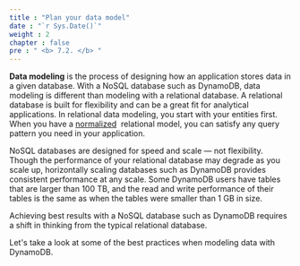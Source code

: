 ```yaml
---
title : "Plan your data model"
date : "`r Sys.Date()`"
weight : 2
chapter : false
pre : " <b> 7.2. </b> "
---
```

**Data modeling** is the process of designing how an application stores data in a given database. With a NoSQL database such as DynamoDB, data modeling is different than modeling with a relational database. A relational database is built for flexibility and can be a great fit for analytical applications. In relational data modeling, you start with your entities first. When you have a [normalized](https://en.wikipedia.org/wiki/Database_normalization)  relational model, you can satisfy any query pattern you need in your application.

NoSQL databases are designed for speed and scale — not flexibility. Though the performance of your relational database may degrade as you scale up, horizontally scaling databases such as DynamoDB provides consistent performance at any scale. Some DynamoDB users have tables that are larger than 100 TB, and the read and write performance of their tables is the same as when the tables were smaller than 1 GB in size.

Achieving best results with a NoSQL database such as DynamoDB requires a shift in thinking from the typical relational database.

Let's take a look at some of the best practices when modeling data with DynamoDB.
